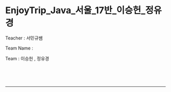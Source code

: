 # EnjoyTrip_Java_서울_17반_이승헌_정유경


Teacher : 서민규쌤

Team Name : 

Team : 이승헌 , 정유경

<br><br><br>



<hr>




